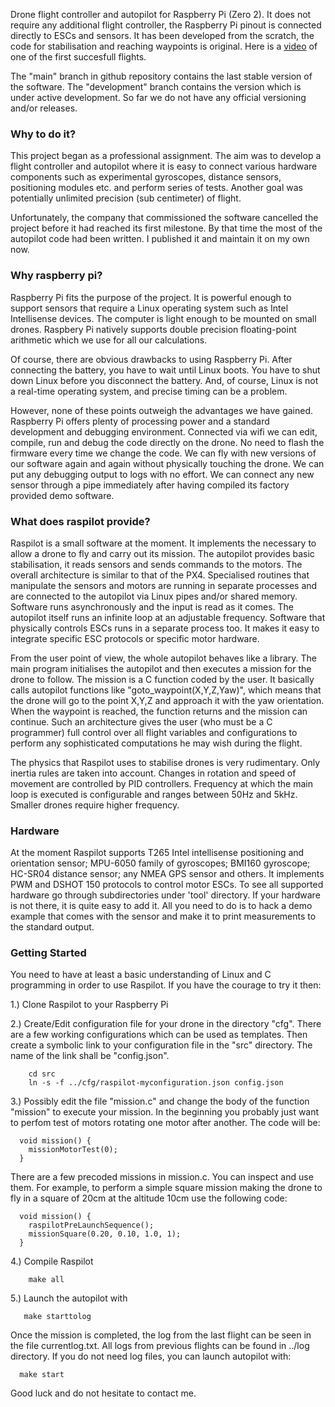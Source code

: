 

Drone flight controller and autopilot for Raspberry Pi (Zero 2). It
does not require any additional flight controller, the Raspberry
Pi pinout is connected directly to ESCs and sensors. It has been
developed from the scratch, the code for stabilisation and reaching
waypoints is original.  Here is a
[video](https://www.youtube.com/watch?v=454NIqCr8b4) of one of the
first succesfull flights.

The "main" branch in github repository contains the last stable
version of the software. The "development" branch contains the version
which is under active development. So far we do not have any official
versioning and/or releases.

### Why to do it?

This project began as a professional assignment. The aim was to
develop a flight controller and autopilot where it is easy to connect
various hardware components such as experimental gyroscopes, distance
sensors, positioning modules etc. and perform series of tests. Another
goal was potentially unlimited precision (sub centimeter) of flight.

Unfortunately, the company that commissioned the software cancelled
the project before it had reached its first milestone. By that time
the most of the autopilot code had been written. I published it and
maintain it on my own now.



### Why raspberry pi?


Raspberry Pi fits the purpose of the project. It is powerful enough to
support sensors that require a Linux operating system such as Intel
Intellisense devices. The computer is light enough to be mounted on
small drones. Raspbery Pi natively supports double precision
floating-point arithmetic which we use for all our calculations.

Of course, there are obvious drawbacks to using Raspberry Pi. After
connecting the battery, you have to wait until Linux boots. You have
to shut down Linux before you disconnect the battery. And, of course,
Linux is not a real-time operating system, and precise timing can be a
problem.


However, none of these points outweigh the advantages we have
gained. Raspberry Pi offers plenty of processing power and a standard
development and debugging environment. Connected via wifi we can edit,
compile, run and debug the code directly on the drone. No need to
flash the firmware every time we change the code. We can fly with new
versions of our software again and again without physically touching
the drone. We can put any debugging output to logs with no effort. We
can connect any new sensor through a pipe immediately after having
compiled its factory provided demo software.




### What does raspilot provide?

Raspilot is a small software at the moment. It implements the
necessary to allow a drone to fly and carry out its mission.  The
autopilot provides basic stabilisation, it reads sensors and sends
commands to the motors.  The overall architecture is similar to that
of the PX4. Specialised routines that manipulate the sensors and
motors are running in separate processes and are connected to the
autopilot via Linux pipes and/or shared memory. Software runs
asynchronously and the input is read as it comes.  The autopilot
itself runs an infinite loop at an adjustable frequency. Software that
physically controls ESCs runs in a separate process too. It makes it
easy to integrate specific ESC protocols or specific motor hardware.


From the user point of view, the whole autopilot behaves like a
library. The main program initialises the autopilot and then executes
a mission for the drone to follow.  The mission is a C function coded
by the user. It basically calls autopilot functions like
"goto_waypoint(X,Y,Z,Yaw)", which means that the drone will go to the
point X,Y,Z and approach it with the yaw orientation. When the
waypoint is reached, the function returns and the mission can
continue. Such an architecture gives the user (who must be a C
programmer) full control over all flight variables and configurations
to perform any sophisticated computations he may wish during the
flight.

The physics that Raspilot uses to stabilise drones is very
rudimentary. Only inertia rules are taken into account. Changes in
rotation and speed of movement are controlled by PID
controllers. Frequency at which the main loop is executed is
configurable and ranges between 50Hz and 5kHz. Smaller
drones require higher frequency.



### Hardware

At the moment Raspilot supports T265 Intel intellisense positioning
and orientation sensor; MPU-6050 family of gyroscopes; BMI160
gyroscope; HC-SR04 distance sensor; any NMEA GPS sensor and others. It
implements PWM and DSHOT 150 protocols to control motor ESCs.  To see
all supported hardware go through subdirectories under 'tool'
directory. If your hardware is not there, it is quite easy to add it.
All you need to do is to hack a demo example that comes with the
sensor and make it to print measurements to the standard output.

### Getting Started

You need to have at least a basic understanding of Linux and C
programming in order to use Raspilot. If you have the courage to try
it then:

1.) Clone Raspilot to your Raspberry Pi

2.) Create/Edit configuration file for your drone in the directory
"cfg". There are a few working configurations which can be used as
templates. Then create a symbolic link to your configuration file in
the "src" directory. The name of the link shall be "config.json".

```
    cd src
    ln -s -f ../cfg/raspilot-myconfiguration.json config.json
```

3.) Possibly edit the file "mission.c" and change the body of the
function "mission" to execute your mission. In the beginning you
probably just want to perfom test of motors rotating one motor after
another. The code will be:

```
  void mission() {
    missionMotorTest(0);
  }
```

There are a few precoded missions in mission.c. You can inspect and
use them.  For example, to perform a simple square mission making the
drone to fly in a square of 20cm at the altitude 10cm use the following
code:

```
  void mission() {
    raspilotPreLaunchSequence();
    missionSquare(0.20, 0.10, 1.0, 1);
  }
```


4.) Compile Raspilot

```
    make all
```

5.) Launch the autopilot with

```
   make starttolog
```

Once the mission is completed, the log from the last flight can be
seen in the file currentlog.txt. All logs from previous flights can be
found in ../log directory. If you do not need log files, you can
launch autopilot with:

```
  make start
```


Good luck and do not hesitate to contact me.




